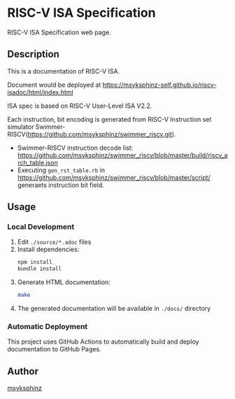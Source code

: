 RISC-V ISA Specification
========================

RISC-V ISA Specification web page.

## Description

This is a documentation of RISC-V ISA.

Document would be deployed at https://msyksphinz-self.github.io/riscv-isadoc/html/index.html

ISA spec is based on RISC-V User-Level ISA V2.2.

Each instruction, bit encoding is generated from RISC-V Instruction set simulator Swimmer-RISCV(https://github.com/msyksphinz/swimmer_riscv.git).
- Swimmer-RISCV instruction decode list: https://github.com/msyksphinz/swimmer_riscv/blob/master/build/riscv_arch_table.json
- Executing `gen_rst_table.rb` in https://github.com/msyksphinz/swimmer_riscv/blob/master/script/ generaets instruction bit field.

## Usage

### Local Development

1. Edit `./source/*.adoc` files
2. Install dependencies:
   ```bash
   npm install
   bundle install
   ```
3. Generate HTML documentation:
   ```bash
   make
   ```
4. The generated documentation will be available in `./docs/` directory

### Automatic Deployment

This project uses GitHub Actions to automatically build and deploy documentation to GitHub Pages.

## Author

[msyksphinz](http://github.com/msyksphinz)

